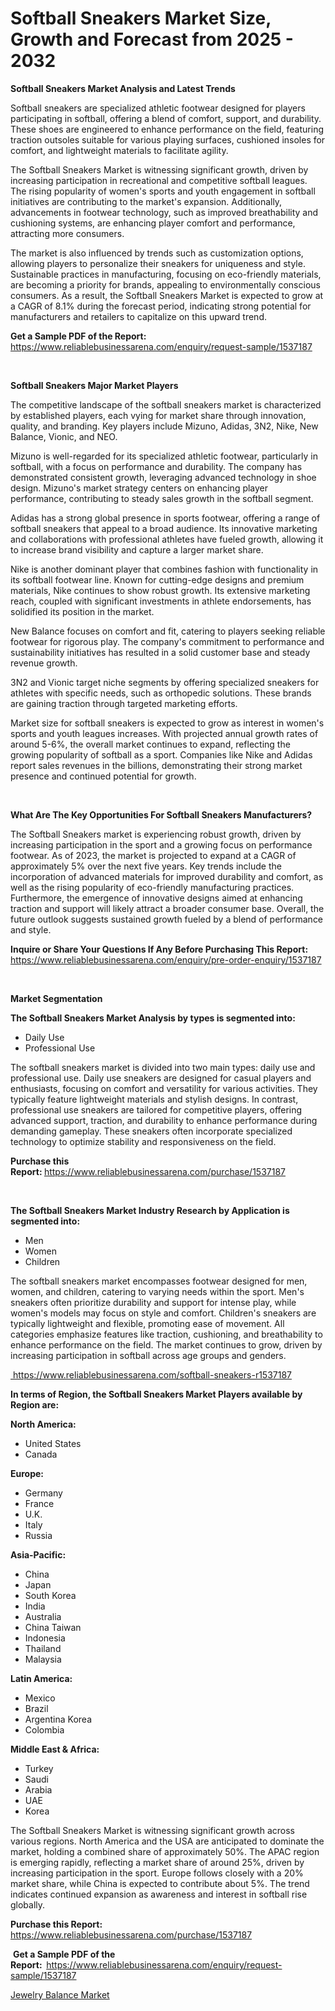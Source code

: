 <p><h1>Softball Sneakers Market Size, Growth and Forecast from 2025 - 2032</h1></p><p><strong>Softball Sneakers Market Analysis and Latest Trends</strong></p>
<p><p>Softball sneakers are specialized athletic footwear designed for players participating in softball, offering a blend of comfort, support, and durability. These shoes are engineered to enhance performance on the field, featuring traction outsoles suitable for various playing surfaces, cushioned insoles for comfort, and lightweight materials to facilitate agility.</p><p>The Softball Sneakers Market is witnessing significant growth, driven by increasing participation in recreational and competitive softball leagues. The rising popularity of women's sports and youth engagement in softball initiatives are contributing to the market's expansion. Additionally, advancements in footwear technology, such as improved breathability and cushioning systems, are enhancing player comfort and performance, attracting more consumers.</p><p>The market is also influenced by trends such as customization options, allowing players to personalize their sneakers for uniqueness and style. Sustainable practices in manufacturing, focusing on eco-friendly materials, are becoming a priority for brands, appealing to environmentally conscious consumers. As a result, the Softball Sneakers Market is expected to grow at a CAGR of 8.1% during the forecast period, indicating strong potential for manufacturers and retailers to capitalize on this upward trend.</p></p>
<p><strong>Get a Sample PDF of the Report:&nbsp;</strong> <a href="https://www.reliablebusinessarena.com/enquiry/request-sample/1537187?utm_campaign=2343&utm_medium=2&utm_source=Github&utm_content=ia&utm_term=08022025&utm_id=softball-sneakers">https://www.reliablebusinessarena.com/enquiry/request-sample/1537187</a></p>
<p>&nbsp;</p>
<p><strong>Softball Sneakers Major Market Players</strong></p>
<p><p>The competitive landscape of the softball sneakers market is characterized by established players, each vying for market share through innovation, quality, and branding. Key players include Mizuno, Adidas, 3N2, Nike, New Balance, Vionic, and NEO. </p><p>Mizuno is well-regarded for its specialized athletic footwear, particularly in softball, with a focus on performance and durability. The company has demonstrated consistent growth, leveraging advanced technology in shoe design. Mizuno's market strategy centers on enhancing player performance, contributing to steady sales growth in the softball segment.</p><p>Adidas has a strong global presence in sports footwear, offering a range of softball sneakers that appeal to a broad audience. Its innovative marketing and collaborations with professional athletes have fueled growth, allowing it to increase brand visibility and capture a larger market share. </p><p>Nike is another dominant player that combines fashion with functionality in its softball footwear line. Known for cutting-edge designs and premium materials, Nike continues to show robust growth. Its extensive marketing reach, coupled with significant investments in athlete endorsements, has solidified its position in the market.</p><p>New Balance focuses on comfort and fit, catering to players seeking reliable footwear for rigorous play. The company's commitment to performance and sustainability initiatives has resulted in a solid customer base and steady revenue growth.</p><p>3N2 and Vionic target niche segments by offering specialized sneakers for athletes with specific needs, such as orthopedic solutions. These brands are gaining traction through targeted marketing efforts.</p><p>Market size for softball sneakers is expected to grow as interest in women's sports and youth leagues increases. With projected annual growth rates of around 5-6%, the overall market continues to expand, reflecting the growing popularity of softball as a sport. Companies like Nike and Adidas report sales revenues in the billions, demonstrating their strong market presence and continued potential for growth.</p></p>
<p>&nbsp;</p>
<p><strong>What Are The Key Opportunities For Softball Sneakers Manufacturers?</strong></p>
<p><p>The Softball Sneakers market is experiencing robust growth, driven by increasing participation in the sport and a growing focus on performance footwear. As of 2023, the market is projected to expand at a CAGR of approximately 5% over the next five years. Key trends include the incorporation of advanced materials for improved durability and comfort, as well as the rising popularity of eco-friendly manufacturing practices. Furthermore, the emergence of innovative designs aimed at enhancing traction and support will likely attract a broader consumer base. Overall, the future outlook suggests sustained growth fueled by a blend of performance and style.</p></p>
<p><strong>Inquire or Share Your Questions If Any Before Purchasing This Report:</strong> <a href="https://www.reliablebusinessarena.com/enquiry/pre-order-enquiry/1537187?utm_campaign=2343&utm_medium=2&utm_source=Github&utm_content=ia&utm_term=08022025&utm_id=softball-sneakers">https://www.reliablebusinessarena.com/enquiry/pre-order-enquiry/1537187</a></p>
<p>&nbsp;</p>
<p><strong>Market Segmentation</strong></p>
<p><strong>The Softball Sneakers Market Analysis by types is segmented into:</strong></p>
<p><ul><li>Daily Use</li><li>Professional Use</li></ul></p>
<p><p>The softball sneakers market is divided into two main types: daily use and professional use. Daily use sneakers are designed for casual players and enthusiasts, focusing on comfort and versatility for various activities. They typically feature lightweight materials and stylish designs. In contrast, professional use sneakers are tailored for competitive players, offering advanced support, traction, and durability to enhance performance during demanding gameplay. These sneakers often incorporate specialized technology to optimize stability and responsiveness on the field.</p></p>
<p><strong>Purchase this Report:&nbsp;</strong><a href="https://www.reliablebusinessarena.com/purchase/1537187?utm_campaign=2343&utm_medium=2&utm_source=Github&utm_content=ia&utm_term=08022025&utm_id=softball-sneakers">https://www.reliablebusinessarena.com/purchase/1537187</a></p>
<p>&nbsp;</p>
<p><strong>The Softball Sneakers Market Industry Research by Application is segmented into:</strong></p>
<p><ul><li>Men</li><li>Women</li><li>Children</li></ul></p>
<p><p>The softball sneakers market encompasses footwear designed for men, women, and children, catering to varying needs within the sport. Men's sneakers often prioritize durability and support for intense play, while women's models may focus on style and comfort. Children's sneakers are typically lightweight and flexible, promoting ease of movement. All categories emphasize features like traction, cushioning, and breathability to enhance performance on the field. The market continues to grow, driven by increasing participation in softball across age groups and genders.</p></p>
<p><a href="https://www.reliablebusinessarena.com/softball-sneakers-r1537187?utm_campaign=2343&utm_medium=2&utm_source=Github&utm_content=ia&utm_term=08022025&utm_id=softball-sneakers">&nbsp;https://www.reliablebusinessarena.com/softball-sneakers-r1537187</a></p>
<p><strong>In terms of Region, the Softball Sneakers Market Players available by Region are:</strong></p>
<p>
    <p> <strong> North America: </strong>
        <ul>
            <li>United States</li>
            <li>Canada</li>
        </ul>
        </p> 
    <p> <strong> Europe: </strong>
        <ul>
            <li>Germany</li>
            <li>France</li>
            <li>U.K.</li>
            <li>Italy</li>
            <li>Russia</li>
        </ul>
        </p> 
    <p> <strong> Asia-Pacific: </strong>
        <ul>
            <li>China</li>
            <li>Japan</li>
            <li>South Korea</li>
            <li>India</li>
            <li>Australia</li>
            <li>China Taiwan</li>
            <li>Indonesia</li>
            <li>Thailand</li>
            <li>Malaysia</li>
        </ul>
        </p> 
    <p> <strong> Latin America: </strong>
        <ul>
            <li>Mexico</li>
            <li>Brazil</li>
            <li>Argentina Korea</li>
            <li>Colombia</li>
        </ul>
        </p> 
    <p> <strong> Middle East & Africa: </strong>
        <ul>
            <li>Turkey</li>
            <li>Saudi</li>
            <li>Arabia</li>
            <li>UAE</li>
            <li>Korea</li>
        </ul>
    </p>
    </p>
<p><p>The Softball Sneakers Market is witnessing significant growth across various regions. North America and the USA are anticipated to dominate the market, holding a combined share of approximately 50%. The APAC region is emerging rapidly, reflecting a market share of around 25%, driven by increasing participation in the sport. Europe follows closely with a 20% market share, while China is expected to contribute about 5%. The trend indicates continued expansion as awareness and interest in softball rise globally.</p></p>
<p><strong>Purchase this Report: </strong><a href="https://www.reliablebusinessarena.com/purchase/1537187?utm_campaign=2343&utm_medium=2&utm_source=Github&utm_content=ia&utm_term=08022025&utm_id=softball-sneakers">https://www.reliablebusinessarena.com/purchase/1537187</a></p>
<p>&nbsp;<strong>Get a Sample PDF of the Report:&nbsp;&nbsp;</strong><a href="https://www.reliablebusinessarena.com/enquiry/request-sample/1537187?utm_campaign=2343&utm_medium=2&utm_source=Github&utm_content=ia&utm_term=08022025&utm_id=softball-sneakers">https://www.reliablebusinessarena.com/enquiry/request-sample/1537187</a></p>
<p><strong></strong></p>
<p><p><a href="https://github.com/cheryjhonson/Market-Research-Report-List-1/blob/main/jewelry-balance-market.md?utm_campaign=2343&utm_medium=2&utm_source=Github&utm_content=ia&utm_term=08022025&utm_id=softball-sneakers">Jewelry Balance Market</a></p></p>